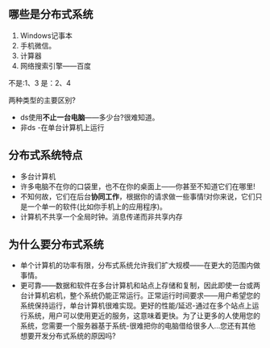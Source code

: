 ## 哪些是分布式系统

1. Windows记事本 
2. 手机微信。
3. 计算器
4. 网络搜索引擎——百度

不是:1、3
是：2、4

两种类型的主要区别?

- ds使用**不止一台电脑**——多少台?很难知道。
- 非ds -在单台计算机上运行

## 分布式系统特点

- 多台计算机
- 许多电脑不在你的口袋里，也不在你的桌面上——你甚至不知道它们在哪里!
- 不知何故，它们在后台**协同工作**，根据你的请求做一些事情!对你来说，它们只是一个单一的软件(比如你手机上的应用程序)。
- 计算机不共享一个全局时钟。消息传递而非共享内存

## 为什么要分布式系统

- 单个计算机的功率有限，分布式系统允许我们扩大规模——在更大的范围内做事情。
- 更可靠——数据和软件在多台计算机和站点上存储和复制，因此即使一台或两台计算机宕机，整个系统仍能正常运行。正常运行时间要求——用户希望您的系统保持运行，单台计算机很难实现。更好的性能/延迟-通过在多个站点上运行系统，用户可以使用更近的服务，这意味着更快。为了让更多的人使用您的系统，您需要一个服务器基于系统-很难把你的电脑借给很多人…您还有其他想要开发分布式系统的原因吗?